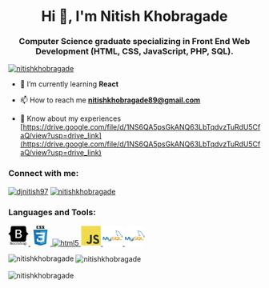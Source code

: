 
<h1 align="center">Hi 👋, I'm Nitish Khobragade</h1>
<h3 align="center">Computer Science graduate specializing in Front End Web Development (HTML, CSS, JavaScript, PHP, SQL).</h3>

<p align="left"> <a href="https://github.com/ryo-ma/github-profile-trophy"><img src="https://github-profile-trophy.vercel.app/?username=nitishkhobragade" alt="nitishkhobragade" /></a> </p>

- 🌱 I’m currently learning **React**

- 📫 How to reach me **nitishkhobragade89@gmail.com**

- 📄 Know about my experiences [https://drive.google.com/file/d/1NS6QA5psGkANQ63LbTqdvzTuRdU5CfaQ/view?usp=drive_link](https://drive.google.com/file/d/1NS6QA5psGkANQ63LbTqdvzTuRdU5CfaQ/view?usp=drive_link)

<h3 align="left">Connect with me:</h3>
<p align="left">
<a href="https://twitter.com/djnitish97" target="blank"><img align="center" src="https://raw.githubusercontent.com/rahuldkjain/github-profile-readme-generator/master/src/images/icons/Social/twitter.svg" alt="djnitish97" height="30" width="40" /></a>
<a href="https://linkedin.com/in/nitishkhobragade" target="blank"><img align="center" src="https://raw.githubusercontent.com/rahuldkjain/github-profile-readme-generator/master/src/images/icons/Social/linked-in-alt.svg" alt="nitishkhobragade" height="30" width="40" /></a>
</p>

<h3 align="left">Languages and Tools:</h3>
<p align="left"> <a href="https://getbootstrap.com" target="_blank" rel="noreferrer"> <img src="https://raw.githubusercontent.com/devicons/devicon/master/icons/bootstrap/bootstrap-plain-wordmark.svg" alt="bootstrap" width="40" height="40"/> </a> <a href="https://www.w3schools.com/css/" target="_blank" rel="noreferrer"> <img src="https://raw.githubusercontent.com/devicons/devicon/master/icons/css3/css3-original-wordmark.svg" alt="css3" width="40" height="40"/> </a> <a href="https://www.w3.org/html/" target="_blank" rel="noreferrer"> <img src="https://icons8.com/icon/20909/html-5" alt="html5" width="40" height="40"/> </a> <a href="https://developer.mozilla.org/en-US/docs/Web/JavaScript" target="_blank" rel="noreferrer"> <img src="https://raw.githubusercontent.com/devicons/devicon/master/icons/javascript/javascript-original.svg" alt="javascript" width="40" height="40"/> </a> <a href="https://www.mysql.com/" target="_blank" rel="noreferrer"> <img src="https://raw.githubusercontent.com/devicons/devicon/master/icons/mysql/mysql-original-wordmark.svg" alt="mysql" width="40" height="40"/> </a> <a href="https://www.php.net" target="_blank" rel="noreferrer"> <img src="https://raw.githubusercontent.com/devicons/devicon/master/icons/mysql/mysql-original-wordmark.svg" alt="mysql" width="40" height="40"/> </a> </p>

<p><img align="left" src="https://github-readme-stats.vercel.app/api/top-langs?username=nitishkhobragade&show_icons=true&locale=en&layout=compact" alt="nitishkhobragade" /></p>

<p>&nbsp;<img align="center" src="https://github-readme-stats.vercel.app/api?username=nitishkhobragade&show_icons=true&locale=en" alt="nitishkhobragade" /></p>

<p><img align="center" src="https://github-readme-streak-stats.herokuapp.com/?user=nitishkhobragade&" alt="nitishkhobragade" /></p>

